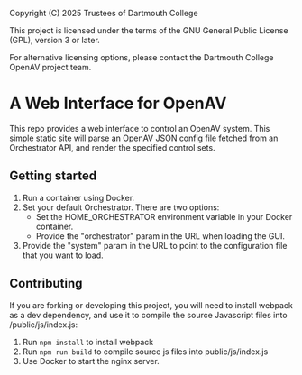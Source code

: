 Copyright (C) 2025 Trustees of Dartmouth College

This project is licensed under the terms of the GNU General Public License (GPL), version 3 or later.

For alternative licensing options, please contact the Dartmouth College OpenAV project team.

# A Web Interface for OpenAV
This repo provides a web interface to control an OpenAV system. This simple static site will parse an OpenAV JSON config file fetched from an Orchestrator API, and render the specified control sets. 

## Getting started
1. Run a container using Docker.
2. Set your default Orchestrator. There are two options:
    - Set the HOME_ORCHESTRATOR environment variable in your Docker container.
    - Provide the "orchestrator" param in the URL when loading the GUI.
3. Provide the "system" param in the URL to point to the configuration file that you want to load.

## Contributing
If you are forking or developing this project, you will need to install webpack as a dev dependency, and use it to compile the source Javascript files into /public/js/index.js: 

1. Run `npm install` to install webpack
2. Run `npm run build` to compile source js files into public/js/index.js
3. Use Docker to start the nginx server.